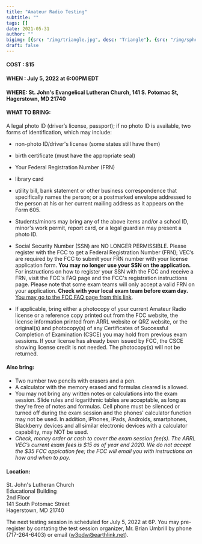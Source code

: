 ```yaml
---
title: "Amateur Radio Testing"
subtitle: ""
tags: []
date: 2021-05-31
author: ""
bigimg: [{src: "/img/triangle.jpg", desc: "Triangle"}, {src: "/img/sphere.jpg", desc: "Sphere"}, {src: "/img/hexagon.jpg", desc: "Hexagon"}]
draft: false
---
```


#### COST : $15  
#### WHEN : July 5, 2022 at 6:00PM EDT
#### WHERE: St. John's Evangelical Lutheran Church, 141 S. Potomac St, Hagerstown, MD 21740  
#### WHAT TO BRING:
A legal photo ID (driver’s license, passport); if no photo ID is available, two forms of identification, which may include:
  
-  non-photo ID/driver's license (some states still have them)
-  birth certificate (must have the appropriate seal)
-  Your Federal Registration Number (FRN)
-  library card
-  utility bill, bank statement or other business correspondence that specifically names the person; or a postmarked envelope addressed to the person at his or her current mailing address as it appears on the Form 605.
-  Students/minors may bring any of the above items and/or a school ID, minor's work permit, report card, or a legal guardian may present a photo ID.
-  Social Security Number (SSN) are NO LONGER PERMISSIBLE. Please register with the FCC to get a Federal Registration Number (FRN); VEC’s are required by the FCC to submit your FRN number with your license application form. **You may no longer use your SSN on the application.** For instructions on how to register your SSN with the FCC and receive a FRN, visit the FCC's FAQ page and the FCC's registration instructions page.  Please note that some exam teams will only accept a valid FRN on your application. **Check with your local exam team before exam day.** [You may go to the FCC FAQ page from this link](https://www.fcc.gov/wireless/support/universal-licensing-system-uls-resources/getting-fcc-registration-number-frn).

-  If applicable, bring either a photocopy of your current Amateur Radio license or a reference copy printed out from the FCC website, the license information printed from ARRL website or QRZ website, or the original(s) and photocopy(s) of any Certificates of Successful Completion of Examination (CSCE) you may hold from previous exam sessions. If your license has already been issued by FCC, the CSCE showing license credit is not needed. The photocopy(s) will not be returned. 

#### Also bring:
-  Two number two pencils with erasers and a pen. 
-  A calculator with the memory erased and formulas cleared is allowed. 
-  You may not bring any written notes or calculations into the exam session. Slide rules and logarithmic tables are acceptable, as long as they're free of notes and formulas. Cell phone must be silenced or turned off during the exam session and the phones' calculator function may not be used. In addition, iPhones, iPads, Androids, smartphones, Blackberry devices and all similar electronic devices with a calculator capability, may NOT be used.
-  *Check, money order or cash to cover the exam session fee(s). The ARRL VEC’s current exam fees is $15 as of year end 2020. We do not accept the $35 FCC appication fee; the FCC will email you with instructions on how and when to pay.*

#### Location: 

St. John's Lutheran Church  
Educational Building  
2nd Floor  
141 South Potomac Street    
Hagerstown, MD 21740  

The next testing session in scheduled for July 5, 2022 at 6P. You may pre-register by contating the test session organizer, Mr. Brian Umbrill by phone (717-264-6403) or email (w3pdw@earthlink.net).